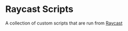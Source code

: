 # Raycast Scripts

A collection of custom scripts that are run from [Raycast](https://github.com/raycast/script-commands/tree/master/commands)

